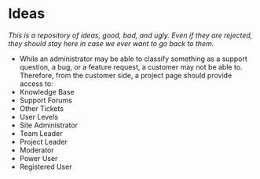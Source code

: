 # Ideas
_This is a repository of ideas, good, bad, and ugly. Even if they are rejected, they should stay here in case we ever want to go back to them._

- While an administrator may be able to classify something as a support question, a bug, or a feature request, a customer may not be able to. Therefore, from the customer side, a project page should provide access to:
 - Knowledge Base
 - Support Forums
 - Other Tickets
- User Levels
 - Site Administrator
 - Team Leader
 - Project Leader
 - Moderator
 - Power User
 - Registered User
